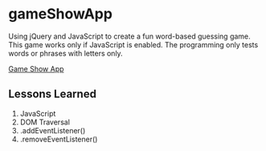 # gameShowApp

Using jQuery and JavaScript to create a fun word-based guessing game. This game works only if JavaScript is enabled. 
The programming only tests words or phrases with letters only.

[Game Show App](https://melvin-viana.github.io/interactivePhotoGallery/)

## Lessons Learned
1. JavaScript
2. DOM Traversal
3. .addEventListener()
4. .removeEventListener()
